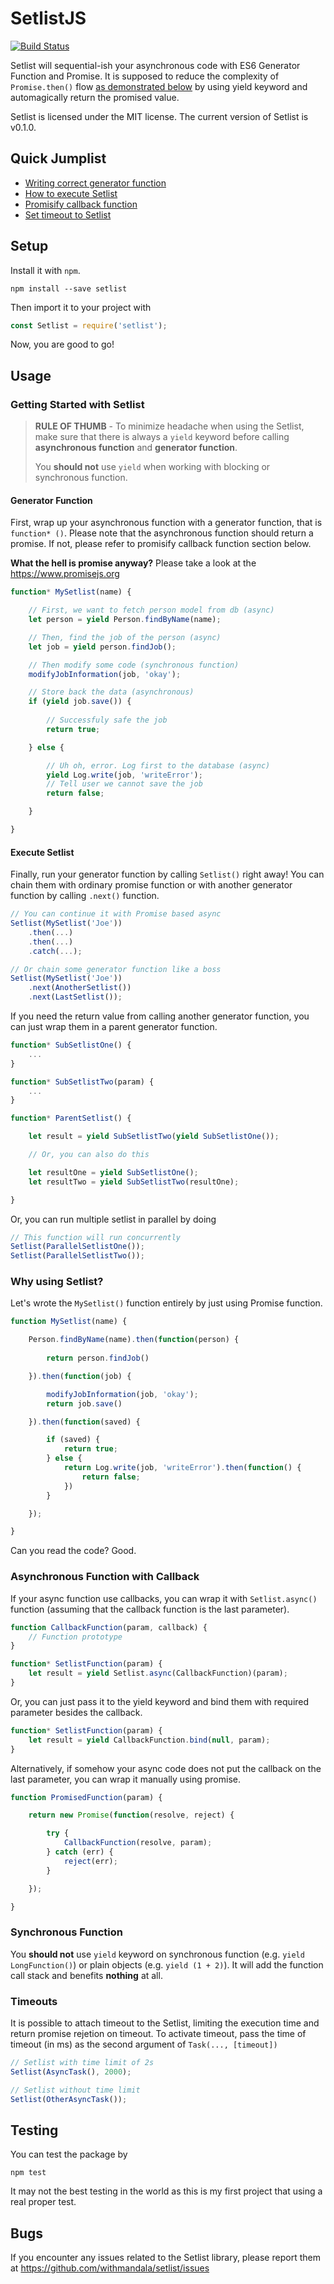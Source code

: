 SetlistJS
==========

[![Build Status](https://travis-ci.org/withmandala/setlist.svg?branch=master)](https://travis-ci.org/withmandala/setlist)

Setlist will sequential-ish your asynchronous code with ES6 Generator Function
and Promise. It is supposed to reduce the complexity of `Promise.then()` flow
[as demonstrated below](#why-using-setlist) by using yield keyword and
automagically return the promised value.

Setlist is licensed under the MIT license. The current version of Setlist is
v0.1.0.

## Quick Jumplist

- [Writing correct generator function](#generator-function)
- [How to execute Setlist](#execute-setlist)
- [Promisify callback function](#asynchronous-function-with-callback)
- [Set timeout to Setlist](#timeouts)

## Setup

Install it with `npm`.

    npm install --save setlist

Then import it to your project with

```javascript
const Setlist = require('setlist');
```

Now, you are good to go!

## Usage

### Getting Started with Setlist

> **RULE OF THUMB** - To minimize headache when using the Setlist, make sure
> that there is always a `yield` keyword before calling **asynchronous
> function** and **generator function**.
>
> You **should not** use `yield` when working with blocking or synchronous
> function.

#### Generator Function

First, wrap up your asynchronous function with a generator function, that is
`function* ()`. Please note that the asynchronous function should return a
promise. If not, please refer to promisify callback function section below.

**What the hell is promise anyway?** Please take a look at the
<https://www.promisejs.org>

```javascript
function* MySetlist(name) {

    // First, we want to fetch person model from db (async)
    let person = yield Person.findByName(name);

    // Then, find the job of the person (async)
    let job = yield person.findJob();

    // Then modify some code (synchronous function)
    modifyJobInformation(job, 'okay');

    // Store back the data (asynchronous)
    if (yield job.save()) {
        
        // Successfuly safe the job
        return true;

    } else {

        // Uh oh, error. Log first to the database (async)
        yield Log.write(job, 'writeError');
        // Tell user we cannot save the job
        return false;

    }

}
```

#### Execute Setlist

Finally, run your generator function by calling `Setlist()` right away! You can
chain them with ordinary promise function or with another generator function by
calling `.next()` function.

```javascript
// You can continue it with Promise based async
Setlist(MySetlist('Joe'))
    .then(...)
    .then(...)
    .catch(...);

// Or chain some generator function like a boss
Setlist(MySetlist('Joe'))
    .next(AnotherSetlist())
    .next(LastSetlist());
```

If you need the return value from calling another generator function, you can
just wrap them in a parent generator function.

```javascript
function* SubSetlistOne() {
    ...
}

function* SubSetlistTwo(param) {
    ...
}

function* ParentSetlist() {

    let result = yield SubSetlistTwo(yield SubSetlistOne());

    // Or, you can also do this

    let resultOne = yield SubSetlistOne();
    let resultTwo = yield SubSetlistTwo(resultOne);

}
```

Or, you can run multiple setlist in parallel by doing

```javascript
// This function will run concurrently
Setlist(ParallelSetlistOne());
Setlist(ParallelSetlistTwo());
```

### Why using Setlist?

Let's wrote the `MySetlist()` function entirely by just using Promise function.

```javascript
function MySetlist(name) {

    Person.findByName(name).then(function(person) {
    
        return person.findJob()

    }).then(function(job) {

        modifyJobInformation(job, 'okay');
        return job.save()

    }).then(function(saved) {

        if (saved) {
            return true;
        } else {
            return Log.write(job, 'writeError').then(function() {
                return false;
            })
        }

    });

}
```

Can you read the code? Good.

### Asynchronous Function with Callback

If your async function use callbacks, you can wrap it with `Setlist.async()`
function (assuming that the callback function is the last parameter).

```javascript
function CallbackFunction(param, callback) {
    // Function prototype
}

function* SetlistFunction(param) {
    let result = yield Setlist.async(CallbackFunction)(param);
}
```

Or, you can just pass it to the yield keyword and bind them with required
parameter besides the callback.

```javascript
function* SetlistFunction(param) {
    let result = yield CallbackFunction.bind(null, param);
}
```

Alternatively, if somehow your async code does not put the callback on the last
parameter, you can wrap it manually using promise.

```javascript
function PromisedFunction(param) {

    return new Promise(function(resolve, reject) {

        try {
            CallbackFunction(resolve, param);
        } catch (err) {
            reject(err);
        }

    });

}
```

### Synchronous Function

You **should not** use `yield` keyword on synchronous function (e.g.
`yield LongFunction()`) or plain objects (e.g. `yield (1 + 2)`). It will add the
function call stack and benefits **nothing** at all.

### Timeouts

It is possible to attach timeout to the Setlist, limiting the execution time
and return promise rejetion on timeout. To activate timeout, pass the time of
timeout (in ms) as the second argument of `Task(..., [timeout])`

```javascript
// Setlist with time limit of 2s
Setlist(AsyncTask(), 2000);

// Setlist without time limit
Setlist(OtherAsyncTask());
```

## Testing

You can test the package by

    npm test

It may not the best testing in the world as this is my first project that using
a real proper test.

## Bugs

If you encounter any issues related to the Setlist library, please report them
at <https://github.com/withmandala/setlist/issues>

